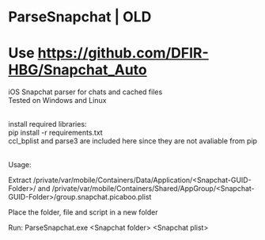 # ParseSnapchat | OLD
# Use https://github.com/DFIR-HBG/Snapchat_Auto
iOS Snapchat parser for chats and cached files\
Tested on Windows and Linux

\
install required libraries:\
pip install -r requirements.txt\
ccl_bplist and parse3 are included here since they are not avaliable from pip
 
  \
Usage:
  
Extract /private/var/mobile/Containers/Data/Application/\<Snapchat-GUID-Folder>/
and /private/var/mobile/Containers/Shared/AppGroup/\<Snapchat-GUID-Folder>/group.snapchat.picaboo.plist
  
Place the folder, file and script in a new folder

Run: ParseSnapchat.exe \<Snapchat folder> \<Snapchat plist> 
 
